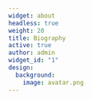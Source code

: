 ```yaml
---
widget: about
headless: true
weight: 20
title: Biography
active: true
author: admin
widget_id: "1"
design:
  background:
    image: avatar.png
---
```

